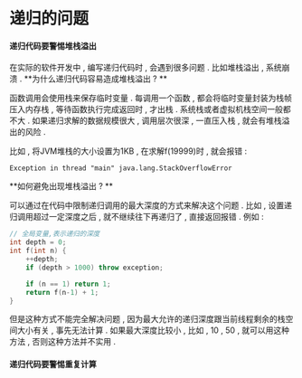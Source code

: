 # 递归的问题

#### 递归代码要警惕堆栈溢出

在实际的软件开发中 , 编写递归代码时 , 会遇到很多问题 . 比如堆栈溢出 , 系统崩溃 . **为什么递归代码容易造成堆栈溢出 ? **

函数调用会使用栈来保存临时变量 . 每调用一个函数 , 都会将临时变量封装为栈帧压入内存栈 , 等待函数执行完成返回时 , 才出栈 . 系统栈或者虚拟机栈空间一般都不大 . 如果递归求解的数据规模很大 , 调用层次很深 , 一直压入栈 , 就会有堆栈溢出的风险 .

比如 , 将JVM堆栈的大小设置为1KB , 在求解f\(19999\)时 , 就会报错 :

```
Exception in thread "main" java.lang.StackOverflowError
```

**如何避免出现堆栈溢出 ? **

可以通过在代码中限制递归调用的最大深度的方式来解决这个问题 . 比如 , 设置递归调用超过一定深度之后 , 就不继续往下再递归了 , 直接返回报错 . 例如 :

```cpp
// 全局变量,表示递归的深度
int depth = 0;
int f(int n) {
    ++depth;
    if (depth > 1000) throw exception;

    if (n == 1) return 1;
    return f(n-1) + 1;
}
```

但是这种方式不能完全解决问题 , 因为最大允许的递归深度跟当前线程剩余的栈空间大小有关 , 事先无法计算 . 如果最大深度比较小 , 比如 , 10 , 50 , 就可以用这种方法 , 否则这种方法并不实用 .

#### 递归代码要警惕重复计算



